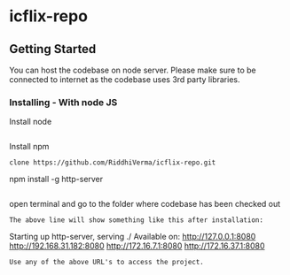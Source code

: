 # icflix-repo

## Getting Started
You can host the codebase on node server. Please make sure to be connected to internet as the codebase uses 3rd party libraries.


### Installing - With node JS

Install node
```
```
Install npm
```
clone https://github.com/RiddhiVerma/icflix-repo.git
```
npm install -g http-server

```
```
open terminal and go to the folder where codebase has been checked out
```
The above line will show something like this after installation:
```
Starting up http-server, serving ./
Available on:
  http://127.0.0.1:8080
  http://192.168.31.182:8080
  http://172.16.7.1:8080
  http://172.16.37.1:8080
```
Use any of the above URL's to access the project.
